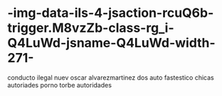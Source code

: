 # -img-data-ils-4-jsaction-rcuQ6b-trigger.M8vzZb-class-rg_i-Q4LuWd-jsname-Q4LuWd-width-271-
conducto ilegal nuev oscar alvarezmartinez  dos auto fastestico 
chicas autoriades porno torbe autoridades 
